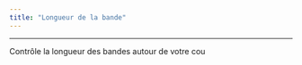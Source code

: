 ```yaml
---
title: "Longueur de la bande"
---
```


***

Contrôle la longueur des bandes autour de votre cou




